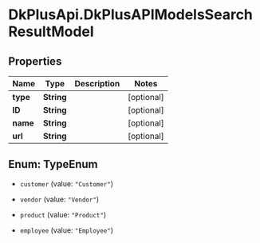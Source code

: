 # DkPlusApi.DkPlusAPIModelsSearchResultModel

## Properties
Name | Type | Description | Notes
------------ | ------------- | ------------- | -------------
**type** | **String** |  | [optional] 
**ID** | **String** |  | [optional] 
**name** | **String** |  | [optional] 
**url** | **String** |  | [optional] 


<a name="TypeEnum"></a>
## Enum: TypeEnum


* `customer` (value: `"Customer"`)

* `vendor` (value: `"Vendor"`)

* `product` (value: `"Product"`)

* `employee` (value: `"Employee"`)




